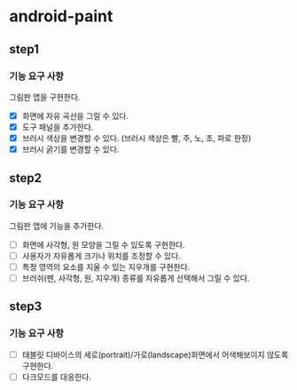 # android-paint

## step1

### 기능 요구 사항

그림판 앱을 구현한다.
- [x] 화면에 자유 곡선을 그릴 수 있다. 
- [x] 도구 패널을 추가한다. 
- [x] 브러시 색상을 변경할 수 있다. (브러시 색상은 빨, 주, 노, 초, 파로 한정)
- [x] 브러시 굵기를 변경할 수 있다.

## step2

### 기능 요구 사항

그림판 앱에 기능을 추가한다.
- [ ] 화면에 사각형, 원 모양을 그릴 수 있도록 구현한다.
- [ ] 사용자가 자유롭게 크기나 위치를 조정할 수 있다.
- [ ] 특정 영역의 요소를 지울 수 있는 지우개를 구현한다.
- [ ] 브러쉬(펜, 사각형, 원, 지우개) 종류를 자유롭게 선택해서 그릴 수 있다.

## step3

### 기능 요구 사항
- [ ] 태블릿 디바이스의 세로(portrait)/가로(landscape)화면에서 어색해보이지 않도록 구현한다.
- [ ] 다크모드를 대응한다.
